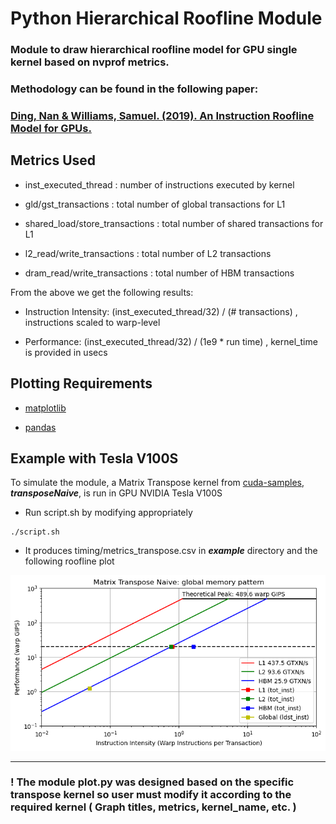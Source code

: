 # Python Hierarchical Roofline Module

### Module to draw **hierarchical** roofline model for GPU single kernel based on nvprof metrics.

### Methodology can be found in the following paper:
### [Ding, Nan & Williams, Samuel. (2019). An Instruction Roofline Model for GPUs.](https://crd.lbl.gov/assets/Uploads/InstructionRooflineModel-PMBS19-.pdf)

## Metrics Used

- inst_executed_thread
: number of instructions executed by kernel

- gld/gst_transactions 
: total number of global transactions for L1

- shared_load/store_transactions 
:  total number of shared transactions for L1

- l2_read/write_transactions
: total number of L2 transactions

- dram_read/write_transactions
: total number of HBM transactions

From the above we get the following results:

- Instruction Intensity: (inst_executed_thread/32) / (# transactions) , instructions scaled to warp-level

- Performance: (inst_executed_thread/32) / (1e9 * run time) , kernel_time is provided in usecs

## Plotting Requirements

- [matplotlib](https://matplotlib.org/)

- [pandas](https://pandas.pydata.org/)

## Example with Tesla V100S

To simulate the module, a Matrix Transpose kernel from [cuda-samples](https://github.com/NVIDIA/cuda-samples), ***transposeNaive***, is run in GPU NVIDIA Tesla V100S

- Run script.sh by modifying appropriately
```
./script.sh
```
 - It produces timing/metrics_transpose.csv in ***example*** directory and the following roofline plot

  <img src="example/roofline_transpose.png" width="700"/>

---

### **!** The module **plot.py** was designed based on the specific transpose kernel so user must modify it according to the required kernel ( Graph titles, metrics, kernel_name, etc. )